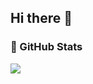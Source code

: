 ## Hi there 👋

### 🚀 GitHub Stats
[![](https://github-readme-stats.vercel.app/api/top-langs/?username=zergiocosta&layout=compact&theme=dark)](https://github.com/zergiocosta/github-readme-stats)
